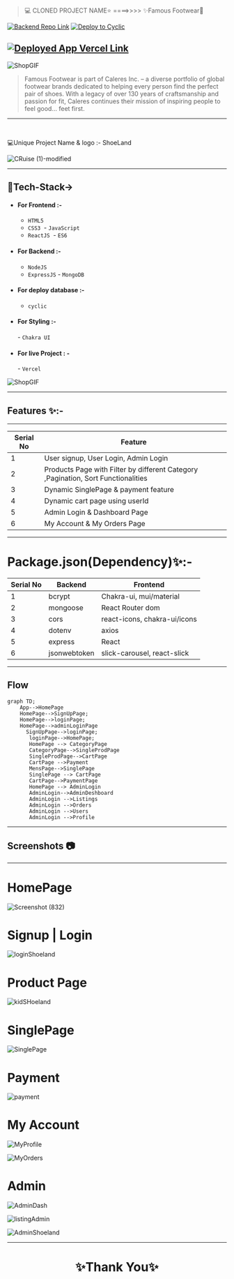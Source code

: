 > 💻 CLONED PROJECT NAME⭐ ====>>>> ✨Famous Footwear💫
> <br>

[![Backend Repo Link](https://img.shields.io/badge/Backend_Repo_Link-0A66C2?style=for-the-badge&logo=github&logoColor=#FF7139)](https://github.com/pallavijainy/unit-6-project-backend-deploy)
[![Deploy to Cyclic](https://img.shields.io/badge/Deployed_Cyclic_Link-0A66C2?style=for-the-badge&logo=ko-fi&logoColor=white)](https://good-rose-kingfisher-tam.cyclic.app/)

## [![Deployed App Vercel Link](https://img.shields.io/badge/Deployed_App_Vercel_Link-000?style=for-the-badge&logo=ko-fi&logoColor=white)](https://shoe-land-hub.vercel.app/)

![ShopGIF](https://media.giphy.com/media/F6ZC06fX688qk/giphy.gif)

> Famous Footwear is part of Caleres Inc. – a diverse portfolio of global footwear brands dedicated to helping every person find the perfect pair of shoes. With a legacy of over 130 years of craftsmanship and passion for fit, Caleres continues their mission of inspiring people to feel good… feet first.

---

<br>

💻Unique Project Name & logo :- ShoeLand

![CRuise (1)-modified](https://user-images.githubusercontent.com/112841168/222075752-5f62c6bb-ffa9-4f5f-a870-ab28367d3aba.png)

---

## 💫Tech-Stack->

- #### For Frontend :-

  - `HTML5`
  - `CSS3`
     - `JavaScript `
  - `ReactJS`
     - `ES6 `

- #### For Backend :-

  - `NodeJS`
  - `ExpressJS`
    - `MongoDB `

- #### For deploy database :-

  - `cyclic `

- #### For Styling :-

  - `Chakra UI `

- #### For live Project : -
  - `Vercel`

![ShopGIF](https://media.giphy.com/media/ejcoQeKAnFab6/giphy.gif)

---

## Features ✨:-

---

| Serial No | Feature                                                                           |
| --------- | --------------------------------------------------------------------------------- |
| 1         | User signup, User Login, Admin Login                                              |
| 2         | Products Page with Filter by different Category ,Pagination, Sort Functionalities |
| 3         | Dynamic SinglePage & payment feature                                              |
| 4         | Dynamic cart page using userId                                                    |
| 5         | Admin Login & Dashboard Page                                                      |
| 6         | My Account & My Orders Page                                                       |

---

# Package.json(Dependency)✨:-

| Serial No | Backend      | Frontend                     |
| --------- | ------------ | ---------------------------- |
| 1         | bcrypt       | Chakra-ui, mui/material      |
| 2         | mongoose     | React Router dom             |
| 3         | cors         | react-icons, chakra-ui/icons |
| 4         | dotenv       | axios                        |
| 5         | express      | React                        |
| 6         | jsonwebtoken | slick-carousel, react-slick  |

---

## Flow

```mermaid
graph TD;
    App-->HomePage
    HomePage-->SignUpPage;
    HomePage-->loginPage;
    HomePage-->adminLoginPage
      SignUpPage-->loginPage;
       loginPage-->HomePage;
       HomePage --> CategoryPage
       CategoryPage-->SingleProdPage
       SingleProdPage-->CartPage
       CartPage -->Payment
       MensPage-->SinglePage
       SinglePage --> CartPage
       CartPage-->PaymentPage
       HomePage --> AdminLogin
       AdminLogin-->AdminDeshboard
       AdminLogin -->Listings
       AdminLogin -->Orders
       AdminLogin -->Users
       AdminLogin -->Profile

```

---

## Screenshots 📷

---

# HomePage

![Screenshot (832)](https://user-images.githubusercontent.com/112841168/222078034-900eb17e-d919-4434-a5f2-2a0ab7f66b4b.png)

# Signup | Login

![loginShoeland](https://user-images.githubusercontent.com/112841168/222078830-5c542e7f-7839-45d7-912d-2a275972af94.png)

# Product Page

![kidSHoeland](https://user-images.githubusercontent.com/112841168/222079404-d1e9298c-9438-4a1d-a430-5269da99b6e6.png)

# SinglePage

![SinglePage](https://user-images.githubusercontent.com/112841168/222079907-46142af7-7413-470c-9449-d140256ffcd3.png)

# Payment

![payment](https://user-images.githubusercontent.com/112841168/222081109-35c28696-b1a0-408a-84bb-0d823c3ee42c.png)

# My Account

![MyProfile](https://user-images.githubusercontent.com/112841168/222081104-9cb505ba-16c6-4c09-936b-eea82bc07868.png)

![MyOrders](https://user-images.githubusercontent.com/112841168/222081099-4a80ff2c-cf14-4fa8-9d3b-a026f5aea68a.png)

# Admin

![AdminDash](https://user-images.githubusercontent.com/112841168/222081680-bf9f88c4-501b-434c-ba0a-6c78b04c185b.png)

![listingAdmin](https://user-images.githubusercontent.com/112841168/222081120-116891c9-6c0a-4145-9cfa-af2c3eab083c.png)

![AdminShoeland](https://user-images.githubusercontent.com/112841168/222081114-bf16471a-6eb9-4f62-a432-f9a13647d153.png)

---

<h1 align="center">✨Thank You✨</h1>
